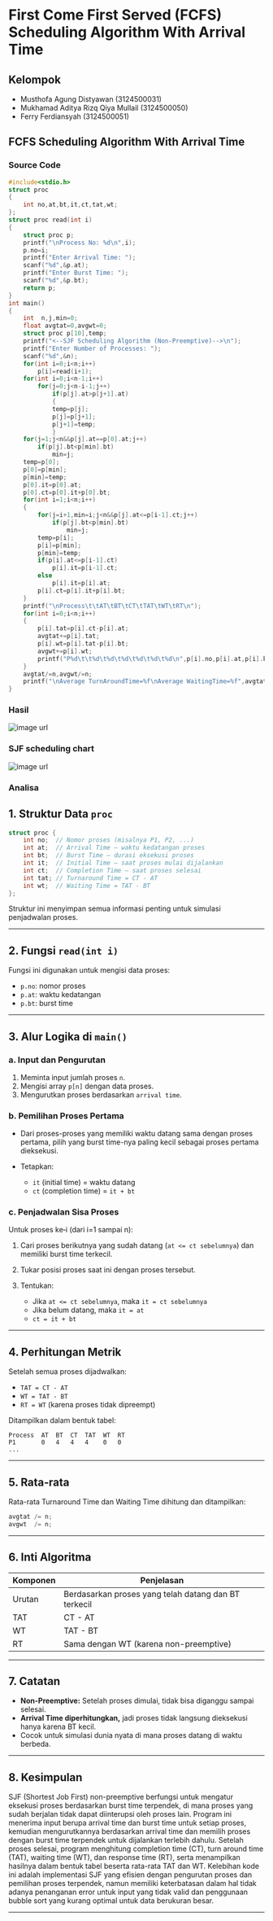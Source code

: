 # First Come First Served (FCFS) Scheduling Algorithm With Arrival Time

## Kelompok
- Musthofa Agung Distyawan (3124500031)
- Mukhamad Aditya Rizq Qiya Mullail (3124500050)
- Ferry Ferdiansyah (3124500051)

## FCFS Scheduling Algorithm With Arrival Time

### Source Code
```c
#include<stdio.h>
struct proc
{
    int no,at,bt,it,ct,tat,wt;
};
struct proc read(int i)
{
    struct proc p;
    printf("\nProcess No: %d\n",i);
    p.no=i;
    printf("Enter Arrival Time: ");
    scanf("%d",&p.at);
    printf("Enter Burst Time: ");
    scanf("%d",&p.bt);
    return p;
}
int main()
{
    int  n,j,min=0;
    float avgtat=0,avgwt=0;
    struct proc p[10],temp;
    printf("<--SJF Scheduling Algorithm (Non-Preemptive)-->\n");
    printf("Enter Number of Processes: ");
    scanf("%d",&n);
    for(int i=0;i<n;i++)
        p[i]=read(i+1);
    for(int i=0;i<n-1;i++)
        for(j=0;j<n-i-1;j++)
            if(p[j].at>p[j+1].at)
            {
            temp=p[j];
            p[j]=p[j+1];
            p[j+1]=temp;
            }
    for(j=1;j<n&&p[j].at==p[0].at;j++)
        if(p[j].bt<p[min].bt)
            min=j;
    temp=p[0];
    p[0]=p[min];
    p[min]=temp;
    p[0].it=p[0].at;
    p[0].ct=p[0].it+p[0].bt;
    for(int i=1;i<n;i++)
    {
        for(j=i+1,min=i;j<n&&p[j].at<=p[i-1].ct;j++)
            if(p[j].bt<p[min].bt)
                min=j;
        temp=p[i];
        p[i]=p[min];
        p[min]=temp;
        if(p[i].at<=p[i-1].ct)
            p[i].it=p[i-1].ct;
        else
            p[i].it=p[i].at;
        p[i].ct=p[i].it+p[i].bt;
    }
    printf("\nProcess\t\tAT\tBT\tCT\tTAT\tWT\tRT\n");
    for(int i=0;i<n;i++)
    {
        p[i].tat=p[i].ct-p[i].at;
        avgtat+=p[i].tat;
        p[i].wt=p[i].tat-p[i].bt;
        avgwt+=p[i].wt;
        printf("P%d\t\t%d\t%d\t%d\t%d\t%d\t%d\n",p[i].no,p[i].at,p[i].bt,p[i].ct,p[i].tat,p[i].wt,p[i].wt);
    }
    avgtat/=n,avgwt/=n;
    printf("\nAverage TurnAroundTime=%f\nAverage WaitingTime=%f",avgtat,avgwt);
}

```
### Hasil
![image url](https://github.com/Msthfaa/SisOp_2025/blob/main/assets/tugas9_hasil2.jpg)

### SJF scheduling chart
![image url](https://github.com/Msthfaa/SisOp_2025/blob/main/assets/tugas9_chart2.png)

### Analisa
## 1. Struktur Data `proc`

```c
struct proc {
    int no;  // Nomor proses (misalnya P1, P2, ...)
    int at;  // Arrival Time – waktu kedatangan proses
    int bt;  // Burst Time – durasi eksekusi proses
    int it;  // Initial Time – saat proses mulai dijalankan
    int ct;  // Completion Time – saat proses selesai
    int tat; // Turnaround Time = CT - AT
    int wt;  // Waiting Time = TAT - BT
};
```

Struktur ini menyimpan semua informasi penting untuk simulasi penjadwalan proses.

---

## 2. Fungsi `read(int i)`

Fungsi ini digunakan untuk mengisi data proses:

* `p.no`: nomor proses
* `p.at`: waktu kedatangan
* `p.bt`: burst time

---

## 3. Alur Logika di `main()`

### a. Input dan Pengurutan

1. Meminta input jumlah proses `n`.
2. Mengisi array `p[n]` dengan data proses.
3. Mengurutkan proses berdasarkan `arrival time`.

### b. Pemilihan Proses Pertama

* Dari proses-proses yang memiliki waktu datang sama dengan proses pertama, pilih yang burst time-nya paling kecil sebagai proses pertama dieksekusi.
* Tetapkan:

  * `it` (initial time) = waktu datang
  * `ct` (completion time) = `it + bt`

### c. Penjadwalan Sisa Proses

Untuk proses ke‑i (dari i=1 sampai n):

1. Cari proses berikutnya yang sudah datang (`at <= ct sebelumnya`) dan memiliki burst time terkecil.
2. Tukar posisi proses saat ini dengan proses tersebut.
3. Tentukan:

   * Jika `at <= ct sebelumnya`, maka `it = ct sebelumnya`
   * Jika belum datang, maka `it = at`
   * `ct = it + bt`

---

## 4. Perhitungan Metrik

Setelah semua proses dijadwalkan:

* `TAT = CT - AT`
* `WT = TAT - BT`
* `RT = WT` (karena proses tidak dipreempt)

Ditampilkan dalam bentuk tabel:

```
Process  AT  BT  CT  TAT  WT  RT
P1       0   4   4   4    0   0
...
```

---

## 5. Rata‑rata

Rata-rata Turnaround Time dan Waiting Time dihitung dan ditampilkan:

```c
avgtat /= n;
avgwt  /= n;
```

---

## 6. Inti Algoritma

| Komponen | Penjelasan                                           |
| -------- | ---------------------------------------------------- |
| Urutan   | Berdasarkan proses yang telah datang dan BT terkecil |
| TAT      | CT - AT                                              |
| WT       | TAT - BT                                             |
| RT       | Sama dengan WT (karena non-preemptive)               |

---

## 7. Catatan

* **Non-Preemptive:** Setelah proses dimulai, tidak bisa diganggu sampai selesai.
* **Arrival Time diperhitungkan,** jadi proses tidak langsung dieksekusi hanya karena BT kecil.
* Cocok untuk simulasi dunia nyata di mana proses datang di waktu berbeda.

---

## 8. Kesimpulan

SJF (Shortest Job First) non-preemptive berfungsi untuk mengatur eksekusi proses berdasarkan burst time terpendek, di mana proses yang sudah berjalan tidak dapat diinterupsi oleh proses lain. Program ini menerima input berupa arrival time dan burst time untuk setiap proses, kemudian mengurutkannya berdasarkan arrival time dan memilih proses dengan burst time terpendek untuk dijalankan terlebih dahulu. Setelah proses selesai, program menghitung completion time (CT), turn around time (TAT), waiting time (WT), dan response time (RT), serta menampilkan hasilnya dalam bentuk tabel beserta rata-rata TAT dan WT. Kelebihan kode ini adalah implementasi SJF yang efisien dengan pengurutan proses dan pemilihan proses terpendek, namun memiliki keterbatasan dalam hal tidak adanya penanganan error untuk input yang tidak valid dan penggunaan bubble sort yang kurang optimal untuk data berukuran besar.

---


